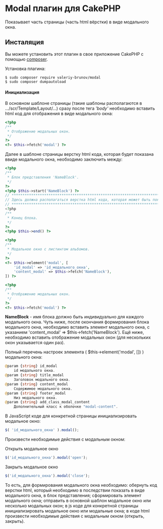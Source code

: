 # Modal плагин для CakePHP

Показывает часть страницы (часть html вёрстки) в виде модального окна.

## Инсталяция

Вы можете установить этот плагин в свое приложение CakePHP с помощью [composer](https://getcomposer.org).

Установка плагина:

```
$ sudo composer require valeriy-brunov/modal
$ sudo composer dumpautoload
```

#### Инициализация

В основном шаблоне страницы (такие шаблоны располагаются в .../scr/Template/Layout/...) сразу после тега _'body'_ необходимо вставить html код для отображения в виде модального окна:

```php
<?php
/**
 * Отображение модальных окон.
 */
?>
<?= $this->fetch('modal') ?>
```

Далее в шаблоне страницы верстку html кода, которая будет показана ввиде модального окна, необходимо заключить между:

```php
<?php
/**
 * Блок представления 'NameBlock'.
 */
?>
<?php $this->start('NameBlock') ?>
// ************************************************************************************************
// Здесь должна располагаться верстка html кода, которая может быть показана ввиде модального окна.
// ************************************************************************************************
<?php
/**
 * Конец блока.
 */
?>
<?php $this->end() ?>

<?php
/**
 * Модальное окно с листингом альбомов.
 */
?>
<?= $this->element('modal', [
	'id_modal' => 'id_модального_окна',
	'content_modal' => $this->fetch('NameBlock'),
]) ?>

<?php
/**
 * Отображение модальных окон.
 */
?>
<?= $this->fetch('modal') ?>
```

**NameBlock** - имя блока должно быть индивидуально для каждого модального окна. Чуть ниже, после окончания формирования блока модального окна, необходимо вставить элемент модального окна, с указанием 'content_modal' => $this->fetch('NameBlock'). Ещё ниже, необходимо вставить отображение модальных окон (для нескольких окон указывается один раз).

Полный перечень настроек элемента ( $this->element('modal', []) ) модального окна:

```php
@param {string} id_modal
	id модального окна.
@param {string} title_modal
	Заголовок модального окна.
@param {string} content_modal
	Cодержимое модального окна.
@param {string} footer_modal
 	Низ модального окна.
@param {string} add_class_modal_content
    Дополнительный класс к оболочке "modal-content".
```

В JavaScript коде для конкретной страницы инициализировать модальное окно:

```js
$( 'id_модального_окна' ).modal();
```

Произвести необходимые действия с модальным окном:

Открыть модальное окно

```js
$('id_модального_окна').modal('open');
```
Закрыть модальное окно

```js
$('id_модального_окна').modal('close');
```
То есть, для формирования модального окна необходимо: обернуть код верстки html, который необходимо в последствии показать в виде модального окна, в блок представления; сформировать элемент модального окна; отправить в основной шаблон модальное окно или несколько модальных окон; в js коде для конкретной страницы инициализировать модальное окно или модальные окна; в коде html произвести необходимые действия с модальным окном (открыть, закрыть).



